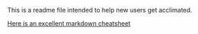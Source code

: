 This is a readme file intended to help new users get acclimated.

[Here is an excellent markdown cheatsheet](https://github.com/adam-p/markdown-here/wiki/Markdown-Cheatsheet)
